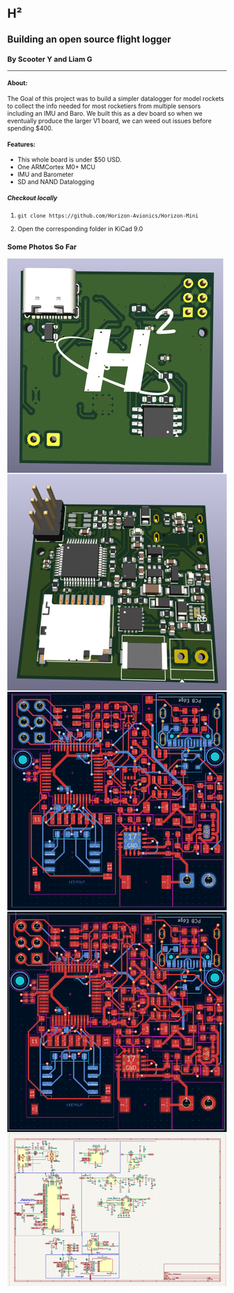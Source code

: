 # H²

## Building an open source flight logger

### By Scooter Y and Liam G

------

#### About:

The Goal of this project was to build a simpler datalogger for model rockets to collect the info needed for most rocketiers from multiple sensors including an IMU and Baro. We built this as a dev board so when we eventually produce the larger V1 board, we can weed out issues before spending $400.

#### Features:

- This whole board is under $50 USD.
- One ARMCortex M0+ MCU
- IMU and Barometer
- SD and NAND Datalogging

##### Checkout locally

1. `git clone https://github.com/Horizon-Avionics/Horizon-Mini`

2. Open the corresponding folder in KiCad 9.0

### Some Photos So Far

![Back3dView](<Screenshot 2025-07-15 160832.png>)
![Front3dView](<Screenshot 2025-07-15 160824.png>)
![Traces](<Screenshot 2025-07-15 160807.png>)
![More Traces](<Screenshot 2025-07-15 160802.png>)
![Schematic](<Screenshot 2025-07-15 164811.png>)